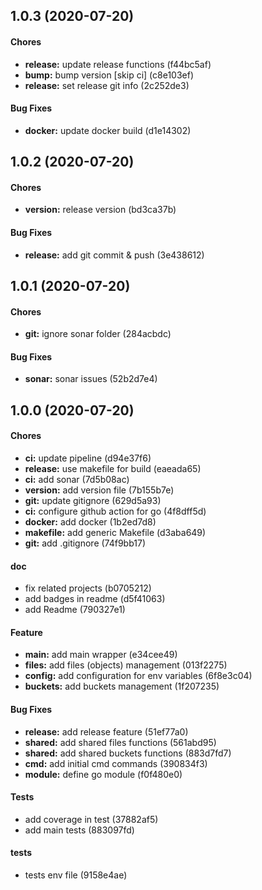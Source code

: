 ## 1.0.3 (2020-07-20)

#### Chores

* **release:** update release functions (f44bc5af)
* **bump:** bump version [skip ci] (c8e103ef)
* **release:** set release git info (2c252de3)

#### Bug Fixes

* **docker:** update docker build (d1e14302)

## 1.0.2 (2020-07-20)

#### Chores

* **version:** release version (bd3ca37b)

#### Bug Fixes

* **release:** add git commit & push (3e438612)

## 1.0.1 (2020-07-20)

#### Chores

* **git:** ignore sonar folder (284acbdc)

#### Bug Fixes

* **sonar:** sonar issues (52b2d7e4)

## 1.0.0 (2020-07-20)

#### Chores

* **ci:** update pipeline (d94e37f6)
* **release:** use makefile for build (eaeada65)
* **ci:** add sonar (7d5b08ac)
* **version:** add version file (7b155b7e)
* **git:** update gitignore (629d5a93)
* **ci:** configure github action for go (4f8dff5d)
* **docker:** add docker (1b2ed7d8)
* **makefile:** add generic Makefile (d3aba649)
* **git:** add .gitignore (74f9bb17)

#### doc

* fix related projects (b0705212)
* add badges in readme (d5f41063)
* add Readme (790327e1)

#### Feature

* **main:** add main wrapper (e34cee49)
* **files:** add files (objects) management (013f2275)
* **config:** add configuration for env variables (6f8e3c04)
* **buckets:** add buckets management (1f207235)

#### Bug Fixes

* **release:** add release feature (51ef77a0)
* **shared:** add shared files functions (561abd95)
* **shared:** add shared buckets functions (883d7fd7)
* **cmd:** add initial cmd commands (390834f3)
* **module:** define go module (f0f480e0)

#### Tests

* add coverage in test (37882af5)
* add main tests (883097fd)

#### tests

* tests env file (9158e4ae)

